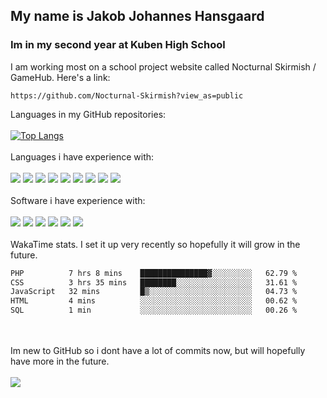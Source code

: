 ## My name is Jakob Johannes Hansgaard
### Im in my second year at Kuben High School
I am working most on a school project website called Nocturnal Skirmish / GameHub. Here's a link:
```
https://github.com/Nocturnal-Skirmish?view_as=public
```
Languages in my GitHub repositories:
<br>
<br>
[![Top Langs](https://github-readme-stats.vercel.app/api/top-langs/?username=jahaa023)](https://github.com/anuraghazra/github-readme-stats)
<br>
<br>
Languages i have experience with:
<br>
<br>
<a href="https://developer.mozilla.org/en-US/docs/Web/JavaScript"><img src="https://skillicons.dev/icons?i=js" /></a>
<a href="https://html.spec.whatwg.org/"><img src="https://skillicons.dev/icons?i=html" /></a>
<a href="https://www.w3.org/Style/CSS/Overview.en.html"><img src="https://skillicons.dev/icons?i=css" /></a>
<a href="https://www.php.net/"><img src="https://skillicons.dev/icons?i=php" /></a>
<a href="https://www.mysql.com/"><img src="https://skillicons.dev/icons?i=mysql" /></a>
<a href="https://learn.microsoft.com/en-us/powershell/"><img src="https://skillicons.dev/icons?i=powershell" /></a>
<a href="https://www.python.org/"><img src="https://skillicons.dev/icons?i=py" /></a>
<a href="https://tailwindcss.com/"><img src="https://skillicons.dev/icons?i=tailwind" /></a>
<a href="https://jquery.com/"><img src="https://skillicons.dev/icons?i=jquery" /></a>
<br>
<br>
Software i have experience with:
<br>
<br>
<a href="https://www.adobe.com/products/illustrator.html"><img src="https://skillicons.dev/icons?i=ai" /></a>
<a href="https://www.adobe.com/products/photoshop.html"><img src="https://skillicons.dev/icons?i=ps" /></a>
<a href="https://www.figma.com"><img src="https://skillicons.dev/icons?i=figma" /></a>
<a href="https://code.visualstudio.com/"><img src="https://skillicons.dev/icons?i=vscode" /></a>
<a href="https://ubuntu.com/"><img src="https://skillicons.dev/icons?i=ubuntu" /></a>
<a href="https://www.microsoft.com/en-us/windows/"><img src="https://skillicons.dev/icons?i=windows" /></a>
<br>
<br>
WakaTime stats. I set it up very recently so hopefully it will grow in the future.
<!--START_SECTION:waka-->

```txt
PHP          7 hrs 8 mins    ███████████████▓░░░░░░░░░   62.79 %
CSS          3 hrs 35 mins   ████████░░░░░░░░░░░░░░░░░   31.61 %
JavaScript   32 mins         █▒░░░░░░░░░░░░░░░░░░░░░░░   04.73 %
HTML         4 mins          ░░░░░░░░░░░░░░░░░░░░░░░░░   00.62 %
SQL          1 min           ░░░░░░░░░░░░░░░░░░░░░░░░░   00.26 %
```

<!--END_SECTION:waka-->
<br>
<br>
Im new to GitHub so i dont have a lot of commits now, but will hopefully have more in the future.
<br>
<br>
<picture>
  <source
    srcset="https://github-readme-stats.vercel.app/api?username=jahaa023&show_icons=true"
    media="(prefers-color-scheme: light), (prefers-color-scheme: no-preference)"
  />
  <img src="https://github-readme-stats.vercel.app/api?username=jahaa023&show_icons=true" />
</picture>
